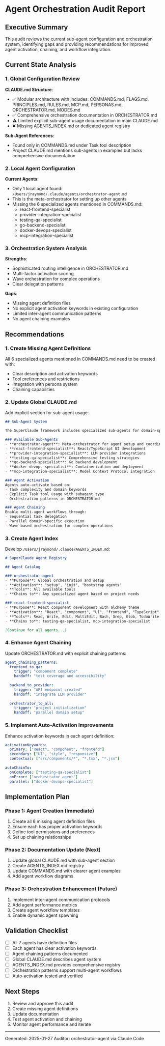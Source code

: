 # Agent Orchestration Audit Report

## Executive Summary

This audit reviews the current sub-agent configuration and orchestration system, identifying gaps and providing recommendations for improved agent activation, chaining, and workflow integration.

## Current State Analysis

### 1. Global Configuration Review

**CLAUDE.md Structure**:
- ✅ Modular architecture with includes: COMMANDS.md, FLAGS.md, PRINCIPLES.md, RULES.md, MCP.md, PERSONAS.md, ORCHESTRATOR.md, MODES.md
- ✅ Comprehensive orchestration documentation in ORCHESTRATOR.md
- ⚠️ Limited explicit sub-agent usage documentation in main CLAUDE.md
- ❌ Missing AGENTS_INDEX.md or dedicated agent registry

**Sub-Agent References**:
- Found only in COMMANDS.md under Task tool description
- Project CLAUDE.md mentions sub-agents in examples but lacks comprehensive documentation

### 2. Local Agent Configuration

**Current Agents**:
- Only 1 local agent found: `/Users/jraymond/.claude/agents/orchestrator-agent.md`
- This is the meta-orchestrator for setting up other agents
- Missing the 6 specialized agents mentioned in COMMANDS.md:
  - react-frontend-specialist
  - provider-integration-specialist
  - testing-qa-specialist
  - go-backend-specialist
  - docker-devops-specialist
  - mcp-integration-specialist

### 3. Orchestration System Analysis

**Strengths**:
- Sophisticated routing intelligence in ORCHESTRATOR.md
- Multi-factor activation scoring
- Wave orchestration for complex operations
- Clear delegation patterns

**Gaps**:
- Missing agent definition files
- No explicit agent activation keywords in existing configuration
- Limited inter-agent communication patterns
- No agent chaining examples

## Recommendations

### 1. Create Missing Agent Definitions

All 6 specialized agents mentioned in COMMANDS.md need to be created with:
- Clear description and activation keywords
- Tool preferences and restrictions
- Integration with persona system
- Chaining capabilities

### 2. Update Global CLAUDE.md

Add explicit section for sub-agent usage:
```markdown
## Sub-Agent System

The SuperClaude framework includes specialized sub-agents for domain-specific tasks:

### Available Sub-Agents
- **orchestrator-agent**: Meta-orchestrator for agent setup and coordination
- **react-frontend-specialist**: React/TypeScript UI development
- **provider-integration-specialist**: LLM provider integrations
- **testing-qa-specialist**: Comprehensive testing strategies
- **go-backend-specialist**: Go backend development
- **docker-devops-specialist**: Containerization and deployment
- **mcp-integration-specialist**: Model Context Protocol integration

### Agent Activation
Agents auto-activate based on:
- Task complexity and domain keywords
- Explicit Task tool usage with subagent_type
- Orchestration patterns in ORCHESTRATOR.md

### Agent Chaining
Enable multi-agent workflows through:
- Sequential task delegation
- Parallel domain-specific execution
- Wave-based orchestration for complex operations
```

### 3. Create Agent Index

Develop `/Users/jraymond/.claude/AGENTS_INDEX.md`:
```markdown
# SuperClaude Agent Registry

## Agent Catalog

### orchestrator-agent
- **Purpose**: Global orchestration and setup
- **Activation**: "setup", "init", "bootstrap agents"
- **Tools**: All available tools
- **Chains to**: Any specialized agent based on project needs

### react-frontend-specialist
- **Purpose**: React component development with alchemy theme
- **Activation**: "React", "component", "UI", "frontend", "TypeScript"
- **Tools**: Read, Write, Edit, MultiEdit, Bash, Grep, Glob, TodoWrite
- **Chains to**: testing-qa-specialist, mcp-integration-specialist

[Continue for all agents...]
```

### 4. Enhance Agent Chaining

Update ORCHESTRATOR.md with explicit chaining patterns:
```yaml
agent_chaining_patterns:
  frontend_to_qa:
    trigger: "component complete"
    handoff: "test coverage and accessibility"
    
  backend_to_provider:
    trigger: "API endpoint created"
    handoff: "integrate LLM provider"
    
  orchestrator_to_all:
    trigger: "project initialization"
    handoff: "parallel domain setup"
```

### 5. Implement Auto-Activation Improvements

Enhance activation keywords in each agent definition:
```yaml
activationKeywords:
  primary: ["React", "component", "frontend"]
  secondary: ["UI", "style", "responsive"]
  contextual: ["src/components/*", "*.tsx", "*.jsx"]
  
autoChainTo:
  onComplete: ["testing-qa-specialist"]
  onError: ["orchestrator-agent"]
  parallel: ["docker-devops-specialist"]
```

## Implementation Plan

### Phase 1: Agent Creation (Immediate)
1. Create all 6 missing agent definition files
2. Ensure each has proper activation keywords
3. Define tool permissions and preferences
4. Set up chaining relationships

### Phase 2: Documentation Update (Next)
1. Update global CLAUDE.md with sub-agent section
2. Create AGENTS_INDEX.md registry
3. Update COMMANDS.md with clearer agent examples
4. Add agent workflow diagrams

### Phase 3: Orchestration Enhancement (Future)
1. Implement inter-agent communication protocols
2. Add agent performance metrics
3. Create agent workflow templates
4. Enable dynamic agent spawning

## Validation Checklist

- [ ] All 7 agents have definition files
- [ ] Each agent has clear activation keywords
- [ ] Agent chaining patterns documented
- [ ] Global CLAUDE.md describes agent system
- [ ] AGENTS_INDEX.md provides comprehensive registry
- [ ] Orchestration patterns support multi-agent workflows
- [ ] Auto-activation tested and verified

## Next Steps

1. Review and approve this audit
2. Create missing agent definitions
3. Update documentation
4. Test agent activation and chaining
5. Monitor agent performance and iterate

---

Generated: 2025-01-27
Auditor: orchestrator-agent via Claude Code